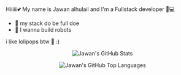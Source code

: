Hiiiiii💕
My name is Jawan alhulail and I'm a Fullstack developer 🍧💻




- 🌱 my stack do be full doe
- 🌈 I wanna build robots

i like lolipops btw 🍭 :)
<p align="center" >  
  <img align="center" alt="Jawan's GitHub Stats" src="https://github-readme-stats.vercel.app/api?username=JawanAlhulail&show_icons=true&hide_border=true" />
  </p>

<p align="center" > 
<img align="center" alt="Jawan's GitHub Top Languages" src="https://github-readme-stats.vercel.app/api/top-langs/?username=JawanAlhulail&show_icons=true&hide_border=true" />
</p>

